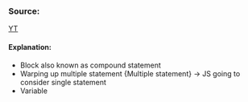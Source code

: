 
### Source:
[YT](https://www.youtube.com/watch?v=lW_erSjyMeM&list=PLlasXeu85E9cQ32gLCvAvr9vNaUccPVNP&index=10)

#### Explanation:

* Block also known as compound statement
* Warping up multiple statement {Multiple statement} -> JS going to consider single statement
* Variable
